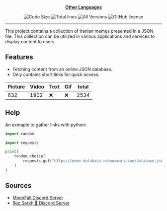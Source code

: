 <div align="center">

[**Other Languages**](.github/README/)
</div>

<p align="center">
    <img src="https://img.shields.io/github/languages/code-size/robonamari/meme-database?style=flat" alt="Code Size">
    <img src="https://tokei.rs/b1/github/robonamari/meme-database?style=flat" alt="Total lines">
    <img src="https://img.shields.io/badge/all%20languages-all%20Versions-blue" alt="All Versions">
    <img src="https://img.shields.io/github/license/robonamari/meme-database" alt="GitHub license">
</p>

---

This project contains a collection of Iranian memes presented in a JSON file. This collection can be utilized in various applications and services to display content to users.

## Features
- Fetching content from an online JSON database.
- Only contains short links for quick access.

| Picture | Video  | Text | Gif    | total  |
| ------- | ------ | ---- | ------ | ------ |
| 632     | 1902   | :x:  | :x:    | 2534   |

## Help
An exmaple to gather links with python:
```python
import random

import requests

print(
    random.choice(
        requests.get("https://meme-database.robonamari.com/database.json").json()["links"]
    )
)
```

## Sources
* [MoonFall Discord Server](https://discord.gg/BsaC3QgEQz)
* [Roz Sorkh 🌹 Discord Server](https://discord.gg/a7jbGR99bW)
